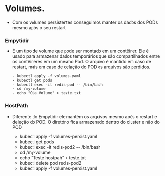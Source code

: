 

# Volumes.

- Com os volumes persistentes conseguimos manter os dados dos PODs mesmo após o seu restart. 

### Empytidir
  - É um tipo de volume que pode ser montado em um contêiner. Ele é usado para armazenar dados temporários que são compartilhados entre os contêineres em um mesmo Pod. O arquivo é mantido em caso de restart, mais em caso de delação do POD os arquivos são perdidos.

        - kubectl apply -f volumes.yaml
        - kubectl get pods 
        - kubectl exec -it redis-pod -- /bin/bash
        - cd /my-volume 
        - echo "Ola Volume" > teste.txt


### HostPath
   - Diferente do Empytidir ele mantém os arquivos mesmo após o restart e deleção do POD. 
   O diretório fica armazenado dentro do cluster e não do POD

        - kubectl apply -f volumes-persist.yaml
        - kubectl get pods 
        - kubectl exec -it redis-pod2 -- /bin/bash
        - cd /my-volume
        - echo "Teste hostpah" > teste.txt
        - kubectl delete pod redis-pod2
        - kubectl apply -f volumes-persist.yaml


























